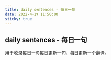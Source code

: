 ```yaml
---
title: daily sentences - 每日一句
date: 2022-4-19 11:50:00
sticky: true
---
```


## daily sentences - 每日一句
 
用于收录每日一句每日更新一句，每日更新一个翻译。